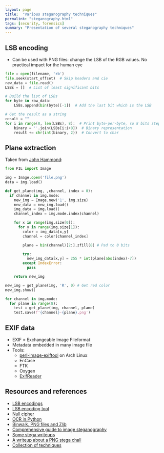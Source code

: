 ```yaml
---
layout: page
title:  "Various steganography techniques"
permalink: "steganography.html"
tags: [security, forensics]
summary: "Presentation of several steganography techniques"
---
```


## LSB encoding
* Can be used with PNG files: change the LSB of the RGB values. No practical impact for the human eye

```python
file = open(filename, 'rb')
file.seek(start_offset)  # Skip headers and cie
raw_data = file.read()
LSBs = []  # List of least significant bits

# Build the list of LSBs
for byte in raw_data:
    LSBs.append(bin(byte)[-1])  # Add the last bit which is the LSB

# Get the result as a string
result = ""
for i in range(0, len(LSBs), 8):  # Print byte-per-byte, so 8 bits steps
    binary = ''.join(LSBs[i:i+8])  # Binary representation
    result += chr(int(binary, 2))  # Convert to char
```

## Plane extraction
Taken from [John Hammond](https://www.youtube.com/watch?v=fkCZxOI_w-c):
```python
from PIL import Image

img = Image.open('file.png')
data = img.load()

def get_plane(img, ,channel, index = 0):
  if channel in img.mode:
    new_img = Image.new('1', img.size)
    new_data = new_img.load()
    img_data = img.load()
    channel_index = img.mode.index(channel)

    for x in range(img.size[0]):
      for y in range(img.size[1]):
        color = img_data[x,y]
        channel = color[channel_index]

        plane = bin(channel)[2:].zfill(8) # Pad to 8 bits

        try:
          new_img_data[x,y] = 255 * int(plane[abs(index)-7])
        except IndexError:
          pass

    return new_img

new_img = get_plane(img, 'R', 0) # Get red color
new_img.show()

for channel in img.mode:
  for plane in range(8):
    test = get_plane(img, channel, plane)
    test.save(f'{channel}-{plane}.png')
```

## EXIF data
* EXIF = Exchangeable Image Fileformat
* Metadata embedded in many image file
* Tools:
    * [perl-image-exiftool](https://www.archlinux.org/packages/?name=perl-image-exiftool) on Arch Linux
    * EnCase
    * FTK
    * Oxygen
    * [ExifReader](https://exif-reader.en.softonic.com/)



## Resources and references
* [LSB encodings](http://www.eiron.net/thesis/)
* [LSB encoding tool](https://github.com/RobinDavid/LSB-Steganography)
* [Null cipher](https://www.geeksforgeeks.org/null-cipher/)
* [OCR in Python](https://stackabuse.com/pytesseract-simple-python-optical-character-recognition/)
* [Binwalk, PNG files and Zlib](https://security.stackexchange.com/questions/144530/what-to-do-with-output-files-from-binwalk)
* [Comprehensive guide to image steganography](https://pequalsnp-team.github.io/cheatsheet/steganography-101)
* [Some stega writeups](https://0day.work/sunshine-ctf-2016-writeups/)
* [A writeup about a PNG stega chall](https://blog.rootshell.be/2015/04/29/hack-in-paris-challenge-wrap-up/)
* [Collection of techniques](https://www.reddit.com/r/crypto/comments/5l2i40/detecting_png_steganography/)
